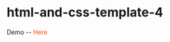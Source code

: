 # html-and-css-template-4
<p> Demo  --   <a href='https://app.netlify.com/sites/cool-paletas-46603d/overview' style='color:orangered; text-decoration:none;'>Here</a> </p>
